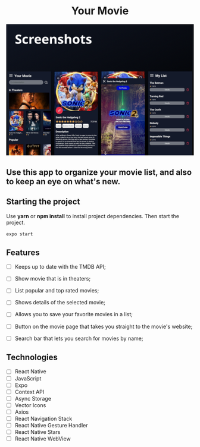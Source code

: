 <h1 align="center">
  Your Movie
</h1>


![cover](.github/your-movie.png?style=flat)


## Use this app to organize your movie list, and also to keep an eye on what's new.

## Starting the project
Use **yarn** or **npm install** to install project dependencies.
Then start the project.

```cl
expo start
```

## Features

-   [ ] Keeps up to date with the TMDB API;
-   [ ] Show movie that is in theaters;
-   [ ] List popular and top rated movies;
-   [ ] Shows details of the selected movie;
-   [ ] Allows you to save your favorite movies in a list;
-   [ ] Button on the movie page that takes you straight to the movie's website;
-   [ ] Search bar that lets you search for movies by name;


## Technologies

-   [ ] React Native
-   [ ] JavaScript
-   [ ] Expo
-   [ ] Context API
-   [ ] Async Storage
-   [ ] Vector Icons
-   [ ] Axios
-   [ ] React Navigation Stack
-   [ ] React Native Gesture Handler
-   [ ] React Native Stars
-   [ ] React Native WebView

<br />
